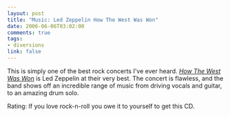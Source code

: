 ```yaml
--- 
layout: post
title: "Music: Led Zeppelin How The West Was Won"
date: 2006-06-06T03:02:00
comments: true
tags:
- diversions
link: false
---
```

This is simply one of the best rock concerts I've ever heard. _<a href="http://www.amazon.com/gp/product/B00008OWZC/sr=8-1/qid=1149609881/ref=pd_bbs_1/002-0791549-1866460?%5Fencoding=UTF8" title="How The West Was Won">How The West Was Won</a>_ is Led Zeppelin at their very best. The concert is flawless, and the band shows off an incredible range of music from driving vocals and guitar, to an amazing drum solo.

Rating: If you love rock-n-roll you owe it to yourself to get this CD.
